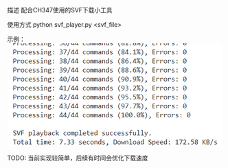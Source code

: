 描述
    配合CH347使用的SVF下载小工具

使用方式
    python svf_player.py <svf_file>

示例：
    ![alt text](image.png)

TODO:
    当前实现较简单，后续有时间会优化下载速度